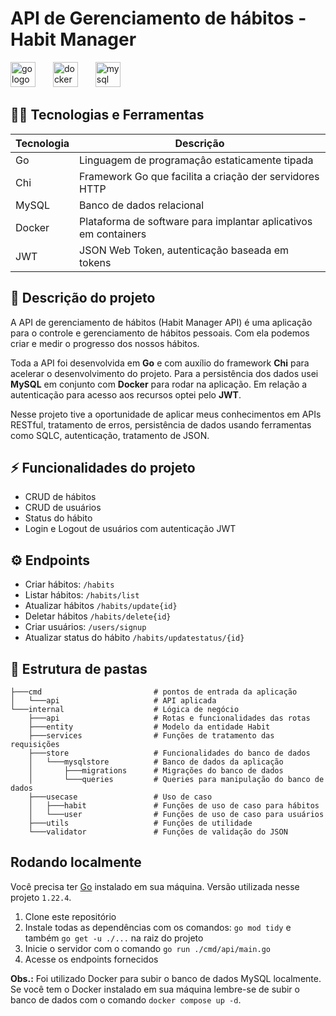 # API de Gerenciamento de hábitos - Habit Manager

<div align="left">
  <img src="https://img.shields.io/badge/Go-00ADD8?logo=go&logoColor=white&style=for-the-badge" height="40" alt="go logo"  />
  <img width="20" />
  <img src="https://img.shields.io/badge/Docker-2496ED?logo=docker&logoColor=white&style=for-the-badge" height="40" alt="docker logo"  />
  <img width="20" />
  <img src="https://img.shields.io/badge/MySQL-4479A1?logo=mysql&logoColor=white&style=for-the-badge" height="40" alt="mysql logo"  />
</div>

## 👨‍💻 Tecnologias e Ferramentas

| Tecnologia | Descrição |
| ---------- | --------- |
| Go         | Linguagem de programaçâo estaticamente tipada |
| Chi        | Framework Go que facilita a criação der servidores HTTP |
| MySQL      | Banco de dados relacional |
| Docker     | Plataforma de software para implantar aplicativos em containers |
| JWT        | JSON Web Token, autenticação baseada em tokens

## 📝 Descrição do projeto

A API de gerenciamento de hábitos (Habit Manager API) é uma aplicação para o controle e gerenciamento de hábitos pessoais. Com ela podemos criar e medir o progresso dos nossos hábitos.

Toda a API foi desenvolvida em **Go** e com auxílio do framework **Chi** para acelerar o desenvolvimento do projeto. Para a persistência dos dados usei **MySQL** em conjunto com **Docker** para rodar na aplicação. Em relação a autenticação para acesso aos recursos optei pelo **JWT**.

Nesse projeto tive a oportunidade de aplicar meus conhecimentos em APIs RESTful, tratamento de erros, persistência de dados usando ferramentas como SQLC, autenticação, tratamento de JSON.

## ⚡ Funcionalidades do projeto

- CRUD de hábitos
- CRUD de usuários
- Status do hábito 
- Login e Logout de usuários com autenticação JWT


## ⚙ Endpoints

- Criar hábitos: ```/habits```
- Listar hábitos: ```/habits/list```
- Atualizar hábitos ```/habits/update{id}```
- Deletar hábitos ```/habits/delete{id}```
- Criar usuários: ```/users/signup```
- Atualizar status do hábito ```/habits/updatestatus/{id}```


## 📂 Estrutura de pastas

```shell
├───cmd                         # pontos de entrada da aplicação
│   └───api                     # API aplicada
└───internal                    # Lógica de negócio
    ├───api                     # Rotas e funcionalidades das rotas
    ├───entity                  # Modelo da entidade Habit
    ├───services                # Funções de tratamento das requisições
    ├───store                   # Funcionalidades do banco de dados
    │   └───mysqlstore          # Banco de dados da aplicação
    │       ├───migrations      # Migrações do banco de dados
    │       └───queries         # Queries para manipulação do banco de dados
    ├───usecase                 # Uso de caso
    │   ├───habit               # Funções de uso de caso para hábitos
    │   └───user                # Funções de uso de caso para usuários
    ├───utils                   # Funções de utilidade
    └───validator               # Funções de validação do JSON
```
## Rodando localmente

Você precisa ter [Go](https://go.dev/) instalado em sua máquina. Versão utilizada nesse projeto ```1.22.4```.

1. Clone este repositório
2. Instale todas as dependências com os comandos: ```go mod tidy``` e também ```go get -u ./...``` na raiz do projeto
3. Inicie o servidor com o comando ```go run ./cmd/api/main.go```
4. Acesse os endpoints fornecidos

**Obs.:** Foi utilizado Docker para subir o banco de dados MySQL localmente. Se você tem o Docker instalado em sua máquina lembre-se de subir o banco de dados com o comando ```docker compose up -d```.